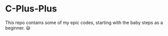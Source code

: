 # C-Plus-Plus
 This repo contains some of my epic codes, starting with the baby steps as a beginner. 😃
